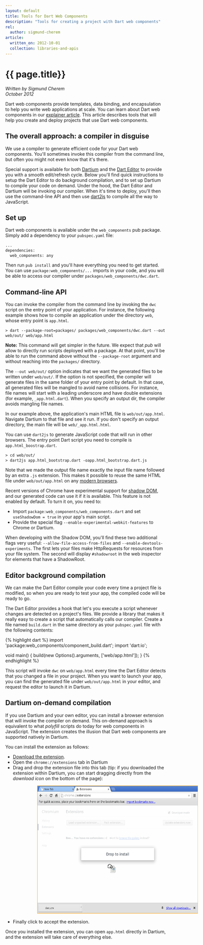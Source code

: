 ```yaml
---
layout: default
title: Tools for Dart Web Components
description: "Tools for creating a project with Dart web components"
rel:
  author: sigmund-cherem
article:
  written_on: 2012-10-01
  collection: libraries-and-apis
---
```

# {{ page.title}}
_Written by Sigmund Cherem<br />
October 2012_


Dart web components provide templates, data binding, and encapsulation to help
you write web applications at scale. You can learn about Dart web components in
our [explainer article](index.html). This article describes tools that will
help you create and deploy projects that use Dart web
components.


## The overall approach: a compiler in disguise

We use a compiler to generate efficient code for your Dart web components.
You'll sometimes invoke this compiler from the command line, but often you might
not even know that it's there.

Special support is available for both [Dartium][dartium] and the [Dart
Editor][editor] to provide you with a smooth edit/refresh cycle.  Below you'll
find quick instructions to setup the Dart Editor to do background compilation,
and to set up Dartium to compile your code on demand.  Under the hood, the Dart
Editor and Dartium will be invoking our compiler.  When it's time to deploy,
you'll then use the command-line API and then use [dart2js][] to compile all the way
to JavaScript.

## Set up

Dart web components is available under the `web_components` pub package. Simply
add a dependency to your `pubspec.yaml` file:

    ...
    dependencies:
      web_components: any

Then run `pub install` and you'll have everything you need to get started. You
can use `package:web_components/...` imports in your code, and you will be able
to access our compiler under `packages/web_components/dwc.dart`.

## Command-line API

You can invoke the compiler from the command line by invoking the `dwc` script
on the entry point of your application. For instance, the following example
shows how to compile an application under the directory `web`, whose entry point
is `app.html`.

    > dart --package-root=packages/ packages/web_components/dwc.dart --out web/out/ web/app.html

<aside><div class="alert alert-info">
<strong>Note:</strong> This command will get simpler in the future. We
expect that <em>pub</em> will allow to directly run scripts deployed with a
package.  At that point, you'll be able to run the command above without the
<code>--package-root</code> argument and without reaching into the
<code>packages/</code> directory.
</div></aside>

The `--out web/out/` option indicates that we want the generated files to be
written under `web/out/`. If the option is not specified, the compiler will
generate files in the same folder of your entry point by default. In that case,
all generated files will be mangled to avoid name collisions. For instance, file
names will start with a leading underscore and have double extensions (for
example, `_app.html.dart`).  When you specify an output dir, the compiler avoids
mangling file names.

In our example above, the application's main HTML file is `web/out/app.html`.
Navigate Dartium to that file and see it run.  If you don't specify an output
directory, the main file will be `web/_app.html.html`.

You can use `dart2js` to generate JavaScript code that will run in other
browsers. The entry point Dart script you need to compile is
`app.html_boostrap.dart`.

    > cd web/out/
    > dart2js app.html_bootstrap.dart -oapp.html_bootstrap.dart.js

Note that we made the output file name exactly the input file name followed by
an extra `.js` extension. This makes it possible to reuse the same HTML file
under `web/out/app.html` on any [modern browsers][mb].

Recent versions of Chrome have experimental support for [shadow DOM][sd], and
our generated code can use it if it is available. This feature is not enabled
by default. To turn it on, you need to:

  * Import `package:web_components/web_components.dart` and
    set `useShadowDom = true` in your app's main script.
  * Provide the special flag `--enable-experimental-webkit-features` to Chrome
    or Dartium.

When developing with the Shadow DOM, you'll find these two additional flags very
useful: `--allow-file-access-from-files` and `--enable-devtools-experiments`.
The first lets your files make HttpRequests for resources from your file system.
The second will display `#shadowroot` in the web inspector for elements that
have a ShadowRoot.

## Editor background compilation

We can make the Dart Editor compile your code every time a project file
is modified, so when you are ready to test your app, the compiled code will be
ready to go.

The Dart Editor provides a hook that let's you execute a script whenever changes
are detected on a project's files. We provide a library that makes it really
easy to create a script that automatically calls our compiler. Create a file
named `build.dart` in the same directory as your `pubspec.yaml` file with the
following contents:

{% highlight dart %}
import 'package:web_components/component_build.dart';
import 'dart:io';

void main() {
  build(new Options().arguments, ['web/app.html']);
}
{% endhighlight %}

This script will invoke `dwc` on `web/app.html` every time the Dart
Editor detects that you changed a file in your project.  When you want to
launch your app, you can find the generated file under `web/out/app.html`
in your editor, and request the editor to launch it in Dartium.

## Dartium on-demand compilation

If you use Dartium and your own editor, you can install a browser extension that
will invoke the compiler on demand. This on-demand approach is equivalent to
what *polyfill* scripts do today for web components in JavaScript.  The
extension creates the illusion that Dart web components are supported natively
in Dartium.

You can install the extension as follows:

  * [Download the extension][extension].
  * Open the `chrome://extensions` tab in Dartium
  * Drag and drop the extension file into this tab (tip: if you downloaded the
    extension within Dartium, you can start dragging directly from the
    _download icon_ on the bottom of the page):

<img style="position:relative;left:100px" width="600" height="401"
     src="drag_and_drop.png">

  * Finally click to accept the extension.

Once you installed the extension, you can open `app.html` directly in Dartium,
and the extension will take care of everything else.


[dwc]: https://github.com/dart-lang/dart-web-components/
[extension]: http://dart-lang.github.com/dart-web-components/extension/dwc.crx
[dartium]: http://www.dartlang.org/dartium/
[editor]: http://www.dartlang.org/docs/editor/
[dart2js]: http://www.dartlang.org/docs/dart2js/
[mb]: http://www.dartlang.org/support/faq.html#what-browsers-supported
[sd]: http://dvcs.w3.org/hg/webcomponents/raw-file/tip/spec/shadow/index.html
